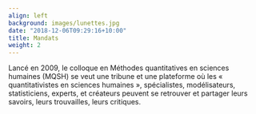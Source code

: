 ```yaml
---
align: left
background: images/lunettes.jpg
date: "2018-12-06T09:29:16+10:00"
title: Mandats
weight: 2
---
```


Lancé en 2009, le colloque en Méthodes quantitatives en sciences humaines (MQSH) se veut une tribune et une plateforme où les « quantitativistes en sciences humaines », spécialistes, modélisateurs, statisticiens, experts, et créateurs peuvent se retrouver et partager leurs savoirs, leurs trouvailles, leurs critiques.




